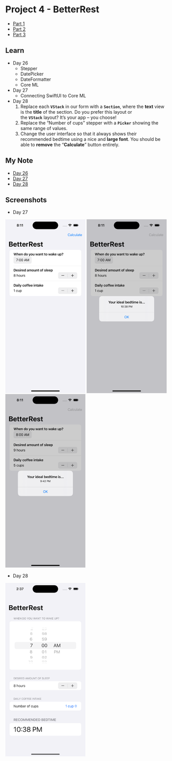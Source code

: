 # **Project 4 - BetterRest**

- [Part 1](https://www.hackingwithswift.com/100/swiftui/26)
- [Part 2](https://www.hackingwithswift.com/100/swiftui/27)
- [Part 3](https://www.hackingwithswift.com/100/swiftui/28)


## **Learn**

- Day 26
    - Stepper
    - DatePicker
    - DateFormatter
    - Core ML
- Day 27
    - Connecting SwiftUI to Core ML
- Day 28
    1. Replace each **`VStack`** in our form with a **`Section`**, where the **text** view is the **title** of the section. Do you prefer this layout or the **`VStack`** layout? It’s your app – you choose!
    2. Replace the “Number of cups” stepper with a **`Picker`** showing the same range of values.
    3. Change the user interface so that it always shows their recommended bedtime using a nice and **large font**. You should be able to **remove** the “**Calculate**” button entirely.

## **My Note**

- [Day 26](https://hsiangdev.notion.site/Day-26-Project-4-part-1-100DaysOfSwiftUI-a91b3a99a5d842f3964dc15edc9fe59b?pvs=4)
- [Day 27](https://hsiangdev.notion.site/Day-27-Project-4-part-2-BetterRest-100DaysOfSwiftUI-e2a91ca67b9c415eb7544e45971b8e56?pvs=4)
- [Day 28](https://hsiangdev.notion.site/Day-28-Project-4-part-3-BetterRest-100DaysOfSwiftUI-c18dc43cd5104560ae792cf9edb39a9e?pvs=4)

## Screenshots

- Day 27 
<div>
    <img src="Screenshots/day27-BetterRest_1.png" width="250">
    <img src="Screenshots/day27-BetterRest_2.png" width="250">
    <img src="Screenshots/day27-BetterRest_3.png" width="250">
</div>

- Day 28
<div>
    <img src="Screenshots/day28-challenge_1.png" width="250">
</div>

